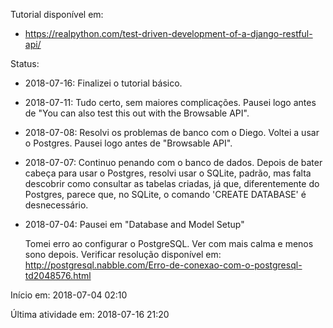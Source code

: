 Tutorial disponível em:

- https://realpython.com/test-driven-development-of-a-django-restful-api/

Status:

- 2018-07-16: Finalizei o tutorial básico.

- 2018-07-11: Tudo certo, sem maiores complicações. Pausei logo antes de "You can also test this out with the Browsable API".

- 2018-07-08: Resolvi os problemas de banco com o Diego. Voltei a usar o Postgres. Pausei logo antes de "Browsable API".

- 2018-07-07: Continuo penando com o banco de dados. Depois de bater cabeça para usar o Postgres, resolvi usar o SQLite, padrão, mas falta descobrir como consultar as tabelas criadas, já que, diferentemente do Postgres, parece que, no SQLite, o comando 'CREATE DATABASE' é desnecessário.

- 2018-07-04: Pausei em "Database and Model Setup"

   Tomei erro ao configurar o PostgreSQL. Ver com mais calma e menos sono depois. Verificar resolução disponível em: http://postgresql.nabble.com/Erro-de-conexao-com-o-postgresql-td2048576.html


Início em: 2018-07-04 02:10

Última atividade em: 2018-07-16 21:20